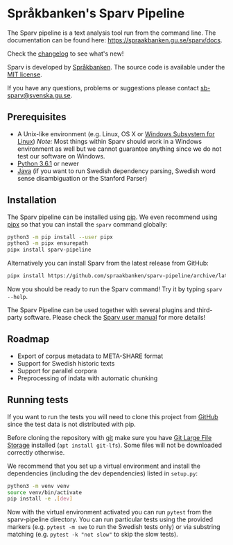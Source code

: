 # Språkbanken's Sparv Pipeline

The Sparv pipeline is a text analysis tool run from the command line. The documentation can be found here:
https://spraakbanken.gu.se/sparv/docs.

Check the [changelog](changelog.md) to see what's new!

Sparv is developed by [Språkbanken](https://spraakbanken.gu.se/). The source code is available under the [MIT
license](https://opensource.org/licenses/MIT).

If you have any questions, problems or suggestions please contact <sb-sparv@svenska.gu.se>.

## Prerequisites

* A Unix-like environment (e.g. Linux, OS X or [Windows Subsystem for
  Linux](https://docs.microsoft.com/en-us/windows/wsl/about)) *Note:* Most things within Sparv should work in a Windows
  environment as well but we cannot guarantee anything since we do not test our software on Windows.
* [Python 3.6.1](http://python.org/) or newer
* [Java](http://www.oracle.com/technetwork/java/javase/downloads/jdk8-downloads-2133151.html) (if you want to run
  Swedish dependency parsing, Swedish word sense disambiguation or the Stanford Parser)

## Installation

The Sparv pipeline can be installed using [pip](https://pip.pypa.io/en/stable/installing). We even recommend using
[pipx](https://pipxproject.github.io/pipx/) so that you can install the `sparv` command globally:

```bash
python3 -m pip install --user pipx
python3 -m pipx ensurepath
pipx install sparv-pipeline
```

Alternatively you can install Sparv from the latest release from GitHub:

```bash
pipx install https://github.com/spraakbanken/sparv-pipeline/archive/latest.tar.gz
```

Now you should be ready to run the Sparv command! Try it by typing `sparv --help`.

The Sparv Pipeline can be used together with several plugins and third-party software. Please check the [Sparv user
manual](https://spraakbanken.gu.se/en/tools/sparv/pipeline/installation) for more details!

## Roadmap

* Export of corpus metadata to META-SHARE format
* Support for Swedish historic texts
* Support for parallel corpora
* Preprocessing of indata with automatic chunking

## Running tests

If you want to run the tests you will need to clone this project from
[GitHub](https://github.com/spraakbanken/sparv-pipeline) since the test data is not distributed with pip.

Before cloning the repository with [git](https://git-scm.com/downloads) make sure you have [Git Large File
Storage](https://git-lfs.github.com/) installed (`apt install git-lfs`). Some files will not be downloaded correctly
otherwise.

We recommend that you set up a virtual environment and install the dependencies (including the dev dependencies) listed
in `setup.py`:

```bash
python3 -m venv venv
source venv/bin/activate
pip install -e .[dev]
```

Now with the virtual environment activated you can run `pytest` from the sparv-pipeline directory. You can run
particular tests using the provided markers (e.g. `pytest -m swe` to run the Swedish tests only) or via substring
matching (e.g. `pytest -k "not slow"` to skip the slow tests).

